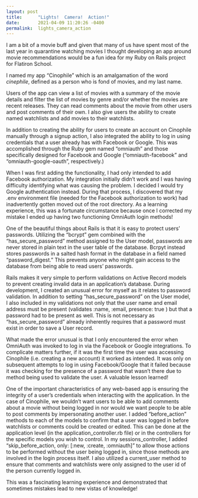 ```yaml
---
layout: post
title:      "Lights!  Camera!  Action!"
date:       2021-04-09 11:20:26 -0400
permalink:  lights_camera_action
---
```


I am a bit of a movie buff and given that many of us have spent most of the last year in quarantine watching movies I thought developing an app around movie recommendations would be a fun idea for my Ruby on Rails project for Flatiron School.  

I named my app “Cinophile” which is an amalgamation of the word *cinephile*, defined as a person who is fond of movies, and my last name.

Users of the app can view a list of movies with a summary of the movie details and filter the list of movies by genre and/or whether the movies are recent releases.  They can read comments about the movie from other users and post comments of their own.  I also give users the ability to create named watchlists and add movies to their watchlists.  

In addition to creating the ability for users to create an account on Cinophile manually through a signup action, I also integrated the ability to log in using credentials that a user already has with Facebook or Google.  This was accomplished through the Ruby gem named “omniauth” and those specifically designed for Facebook and Google (“omniauth-facebook” and “omniauth-google-oauth”, respectively.)

When I was first adding the functionality, I had only intended to add Facebook authorization.  My integration initially didn’t work and I was having difficulty identifying what was causing the problem.  I decided I would try Google authentication instead.  During that process, I discovered that my .env environment file (needed for the Facebook authorization to work) had inadvertently gotten moved out of the root directory.  As a learning experience, this was a fortunate circumstance because once I corrected my mistake I ended up having two functioning OmniAuth login methods!

One of the beautiful things about Rails is that it is easy to protect users’ passwords.  Utilizing the “bcrypt” gem combined with the “has_secure_password” method assigned to the User model, passwords are never stored in plain text in the user table of the database.  Bcrpyt instead stores passwords in a salted hash format in the database in a field named “password_digest.”  This prevents anyone who might gain access to the database from being able to read users’ passwords.

Rails makes it very simple to perform validations on Active Record models to prevent creating invalid data in an application’s database.  During development, I created an unusual error for myself as it relates to password validation.  In addition to setting “has_secure_password” on the User model, I also included in my validations not only that the user name and email address must be present (validates :name, :email, presence: true ) but that a password had to be present as well.  This is not necessary as “has_secure_password” already inherently requires that a password must exist in order to save a User record.

What made the error unusual is that I only encountered the error when OmniAuth was invoked to log in via the Facebook or Google integrations.  To complicate matters further, if it was the first time the user was accessing Cinophile (i.e. creating a new account) it worked as intended.  It was only on subsequent attempts to log in using Facebook/Google that it failed because it was checking for the presence of a password that wasn’t there due to method being used to validate the user.  A valuable lesson learned!

One of the important characteristics of any web-based app is ensuring the integrity of a user’s credentials when interacting with the application.  In the case of Cinophile, we wouldn’t want users to be able to add comments about a movie without being logged in nor would we want people to be able to post comments by impersonating another user.  I added “before_action” methods to each of the models to confirm that a user was logged in before watchlists or comments could be created or edited.  This can be done at the application level (in the application_controller.rb file) or in the controllers for the specific models you wish to control.  In my sessions_controller, I added  “skip_before_action, only: [:new, :create, :omniauth]” to allow those actions to be performed without the user being logged in, since those methods are involved in the login process itself.  I also utilized a current_user method to ensure that comments and watchlists were only assigned to the user id of the person currently logged in.

This was a fascinating learning experience and demonstrated that sometimes mistakes lead to new vistas of knowledge!
